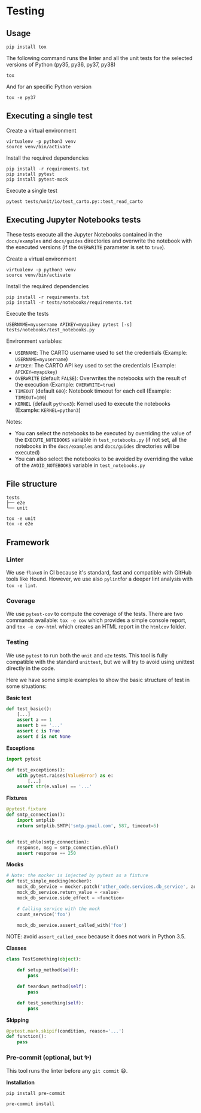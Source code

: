 # Testing

## Usage

```
pip install tox
```

The following command runs the linter and all the unit tests for the selected versions of Python (py35, py36, py37, py38)

```
tox
```

And for an specific Python version

```
tox -e py37
```

## Executing a single test

Create a virtual environment

```
virtualenv -p python3 venv
source venv/bin/activate
```

Install the required dependencies

```
pip install -r requirements.txt
pip install pytest
pip install pytest-mock
```

Execute a single test

```
pytest tests/unit/io/test_carto.py::test_read_carto
```

## Executing Jupyter Notebooks tests

These tests execute all the Jupyter Notebooks contained in the `docs/examples` and `docs/guides` directories and overwrite the notebook with the executed versions (if the `OVERWRITE` parameter is set to `true`).

Create a virtual environment

```
virtualenv -p python3 venv
source venv/bin/activate
```

Install the required dependencies

```
pip install -r requirements.txt
pip install -r tests/notebooks/requirements.txt
```

Execute the tests

```
USERNAME=myusername APIKEY=myapikey pytest [-s] tests/notebooks/test_notebooks.py
```

Environment variables:
 - `USERNAME`: The CARTO username used to set the credentials (Example: `USERNAME=myusername`)
 - `APIKEY`: The CARTO API key used to set the credentials (Example: `APIKEY=myapikey`)
 - `OVERWRITE` (default `FALSE`): Overwrites the notebooks with the result of the execution (Example: `OVERWRITE=true`)
 - `TIMEOUT` (default `600`): Notebook timeout for each cell (Example: `TIMEOUT=100`)
 - `KERNEL` (default `python3`): Kernel used to execute the notebooks (Example: `KERNEL=python3`)

Notes:
 - You can select the notebooks to be executed by overriding the value of the `EXECUTE_NOTEBOOKS` variable in `test_notebooks.py` (if not set, all the notebooks in the `docs/examples` and `docs/guides` directories will be executed)
 - You can also select the notebooks to be avoided by overriding the value of the `AVOID_NOTEBOOKS` variable in `test_notebooks.py`

## File structure

```
tests
├── e2e
└── unit
```

```
tox -e unit
tox -e e2e
```

## Framework

### Linter

We use `flake8` in CI because it's standard, fast and compatible with GitHub tools like Hound. However, we use also `pylint`for a deeper lint analysis with `tox -e lint`.

### Coverage

We use `pytest-cov` to compute the coverage of the tests. There are two commands available: `tox -e cov` which provides a simple console report, and `tox -e cov-html` which creates an HTML report in the `htmlcov` folder.

### Testing

We use `pytest` to run both the `unit` and `e2e` tests. This tool is fully compatible with the standard `unittest`, but we will try to avoid using unittest directly in the code.

Here we have some simple examples to show the basic structure of test in some situations:

**Basic test**

```py
def test_basic():
    [...]
    assert a == 1
    assert b == '...'
    assert c is True
    assert d is not None
```

**Exceptions**

```py
import pytest

def test_exceptions():
    with pytest.raises(ValueError) as e:
        [...]
    assert str(e.value) == '...'
```

**Fixtures**

```py
@pytest.fixture
def smtp_connection():
    import smtplib
    return smtplib.SMTP('smtp.gmail.com', 587, timeout=5)


def test_ehlo(smtp_connection):
    response, msg = smtp_connection.ehlo()
    assert response == 250
```

**Mocks**

```py
# Note: the mocker is injected by pytest as a fixture
def test_simple_mocking(mocker):
    mock_db_service = mocker.patch('other_code.services.db_service', autospec=True)
    mock_db_service.return_value = <value>
    mock_db_service.side_effect = <function>

    # Calling service with the mock
    count_service('foo')

    mock_db_service.assert_called_with('foo')
```

NOTE: avoid `assert_called_once` because it does not work in Python 3.5.

**Classes**

```py
class TestSomething(object):

    def setup_method(self):
        pass

    def teardown_method(self):
        pass

    def test_something(self):
        pass
```

**Skipping**

```py
@pytest.mark.skipif(condition, reason='...')
def function():
    pass
```

### Pre-commit (optional, but :sparkles:)

This tool runs the linter before any `git commit` :smile:.

**Installation**

```
pip install pre-commit
```

```
pre-commit install
```
